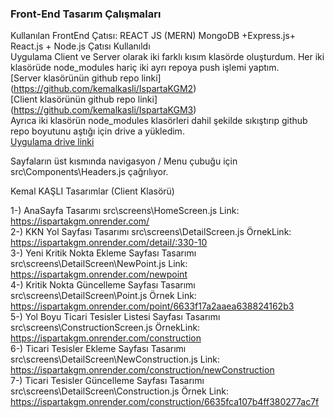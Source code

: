 ### Front-End Tasarım Çalışmaları <br/>

Kullanılan FrontEnd Çatısı: REACT JS (MERN) MongoDB +Express.js+ React.js + Node.js Çatısı Kullanıldı<br/>
Uygulama Client ve Server olarak iki farklı kısım klasörde oluşturdum. Her iki klasörüde node_modules hariç iki ayrı repoya push işlemi yaptım.<br/>
[Server klasörünün github repo linki] (https://github.com/kemalkasli/IspartaKGM2)<br/>
[Client klasörünün github repo linki] (https://github.com/kemalkasli/IspartaKGM3)<br/>
Ayrıca iki klasörün node_modules klasörleri dahil şekilde sıkıştırıp github repo boyutunu aştığı için drive a yükledim. <br/>
[Uygulama drive linki](https://drive.google.com/drive/folders/1iEWgud2vp9ba-QpB4jMtH32ihJdgG4sB)



Sayfaların üst kısmında  navigasyon / Menu çubuğu için src\Components\Headers.js    çağrılıyor.<br/>
        
Kemal KAŞLI Tasarımlar (Client Klasörü)<br/>

1-) AnaSayfa Tasarımı                src\screens\HomeScreen.js      Link:  https://ispartakgm.onrender.com/<br/>
2-) KKN Yol Sayfası Tasarımı         src\screens\DetailScreen.js     ÖrnekLink:  https://ispartakgm.onrender.com/detail/:330-10<br/>
3-) Yeni Kritik Nokta Ekleme  Sayfası Tasarımı   src\screens\DetailScreen\NewPoint.js     Link: https://ispartakgm.onrender.com/newpoint <br/>
4-) Kritik Nokta Güncelleme  Sayfası Tasarımı   src\screens\DetailScreen\Point.js    Örnek Link: https://ispartakgm.onrender.com/point/6633f17a2aaea638824162b3<br/>
5-) Yol Boyu Ticari Tesisler Listesi Sayfası Tasarımı   src\screens\ConstructionScreen.js     ÖrnekLink: https://ispartakgm.onrender.com/construction <br/>
6-) Ticari Tesisler Ekleme  Sayfası Tasarımı   src\screens\DetailScreen\NewConstruction.js     Link: https://ispartakgm.onrender.com/construction/newConstruction<br/>
7-) Ticari Tesisler Güncelleme  Sayfası Tasarımı   src\screens\DetailScreen\Construction.js    Örnek Link: https://ispartakgm.onrender.com/construction/6635fca107b4ff380277ac7f<br/>


